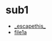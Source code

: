 <!-- generated by markdown-notes-tree -->

# sub1

<!-- optional markdown-notes-tree directory description starts here -->

<!-- optional markdown-notes-tree directory description ends here -->

- [\_escapethis\_](\_escapethis\_.md)
- [file1a](file1a.md)
